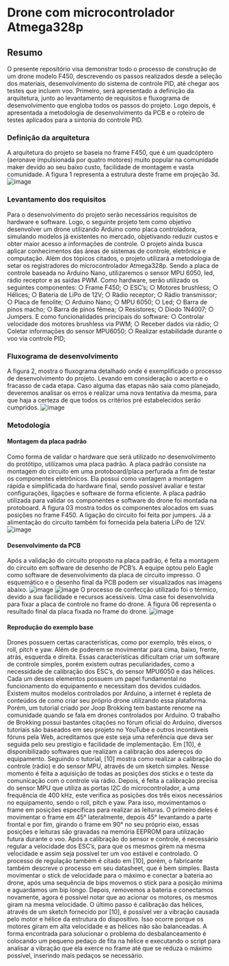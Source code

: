 # Drone com microcontrolador Atmega328p


## Resumo
  O presente repositório visa demonstrar todo o processo de construção de um drone modelo F450, descrevendo os passos realizados desde a seleção dos
materiais, desenvolvimento do sistema de controle PID, até chegar aos testes que incluem voo.
Primeiro, será apresentado a definição da arquitetura, junto ao levantamento de requisitos e fluxograma de desenvolvimento que engloba todos os passos do
projeto. Logo depois, é apresentada a metodologia de desenvolvimento da PCB e o roteiro de testes aplicados para a sintonia do controle PID.

### Definição da arquitetura
  A arquitetura do projeto se baseia no frame F450, que é um quadcóptero (aeronave impulsionada por quatro motores) muito popular na comunidade maker
devido ao seu baixo custo, facilidade de montagem e vasta comunidade. A figura 1 representa a estrutura deste frame em projeção 3d.
![image](https://user-images.githubusercontent.com/65053026/234439795-296824c8-d95c-4d8a-9b34-0ea2acc1c069.png)

### Levantamento dos requisitos
  Para o desenvolvimento do projeto serão necessários requisitos de hardware e software. Logo, o seguinte projeto tem como objetivo desenvolver um drone
utilizando Arduino como placa controladora, simulando modelos já existentes no mercado, objetivando reduzir custos e obter maior acesso a informações de
controle. O projeto ainda busca aplicar conhecimentos das áreas de sistemas de controle, eletrônica e computação.
  Além dos tópicos citados, o projeto utilizará a metodologia de setar os registradores do microcontrolador Atmega328p. Sendo a placa de controle baseada
no Arduino Nano, utilizaremos o sensor MPU 6050, led, rádio receptor e as saídas PWM.
Como hardware, serão utilizado os seguintes componentes:
○ Frame F450;
○ ESC’s;
○ Motores brushless;
○ Hélices;
○ Bateria de LiPo de 12V;
○ Rádio receptor;
○ Rádio transmissor;
○ Placa de fenolite;
○ Arduino Nano;
○ MPU 6050;
○ Led;
○ Barra de pinos macho;
○ Barra de pinos fêmea;
○ Resistores;
○ Diodo 1N4007;
○ Jumpers.
E como funcionalidades principais do software:
○ Controlar velocidade dos motores brushless via PWM;
○ Receber dados via rádio;
○ Coletar informações do sensor MPU6050;
○ Realizar estabilidade durante o voo via controle PID;

### Fluxograma de desenvolvimento
  A figura 2, mostra o fluxograma detalhado onde é exemplificado o processo de desenvolvimento do projeto. Levando em consideração o acerto e o fracasso de
cada etapa. Caso alguma das etapas não saia como planejado, deveremos analisar os erros e realizar uma nova tentativa da mesma, para que haja a certeza de que
todos os critérios pré estabelecidos serão cumpridos.
![image](https://user-images.githubusercontent.com/65053026/234439964-f0f444e3-882b-4365-a432-9fd48de26cb5.png)

### Metodologia
#### Montagem da placa padrão
  Como forma de validar o hardware que será utilizado no desenvolvimento do protótipo, utilizamos uma placa padrão. A placa padrão consiste na montagem do
circuito em uma protoboard/placa perfurada a fim de testar os componentes eletrônicos. Ela possui como vantagem a montagem rápida e simplificada do
hardware final, sendo possível avaliar e testar configurações, ligações e software de forma eficiente.
  A placa padrão utilizada para validar os componentes e software do drone foi montada na protoboard. A figura 03 mostra todos os componentes alocados em
suas posições no frame F450. A ligação do circuito foi feita por jumpers. Já a alimentação do circuito também foi fornecida pela bateria LiPo de 12V.
![image](https://user-images.githubusercontent.com/65053026/234440094-60839471-411d-478b-944f-e9474757cfa8.png)

#### Desenvolvimento da PCB
  Após a validação do circuito proposto na placa padrão, é feita a montagem do circuito em software de desenho de PCB’s. A equipe optou pelo Eagle como
software de desenvolvimento da placa de circuito impresso.
O esquemático e o desenho final da PCB podem ser visualizados nas imagens abaixo.
![image](https://user-images.githubusercontent.com/65053026/234440318-ffc7500f-9fa9-47a2-a755-5a429b1d5120.png)
![image](https://user-images.githubusercontent.com/65053026/234440338-9d431dd1-5b00-4ef4-9de7-a7d474ee9620.png)
  O processo de confecção utilizado foi o térmico, devido a sua facilidade e recursos acessíveis. Uma case foi desenvolvida para fixar a placa de controle no
frame do drone. A figura 06 representa o resultado final da placa fixada no frame do drone.
![image](https://user-images.githubusercontent.com/65053026/234440425-a8b72427-494f-4778-8646-734d012cafdb.png)

#### Reprodução do exemplo base
  Drones possuem certas características, como por exemplo, três eixos, o roll, pitch e yaw. Além de poderem se movimentar para cima, baixo, frente, atrás,
esquerda e direita. Essas características dificultam criar um software de controle simples, porém existem outras peculiaridades, como a necessidade de calibração
dos ESC’s, do sensor MPU6050 e das hélices. Cada um desses elementos possuem um papel fundamental no funcionamento do equipamento e necessitam dos devidos cuidados.
  Existem muitos modelos controlados por Arduino, a internet é repleta de conteúdos de como criar seu próprio drone utilizando essa plataforma. Porém, um
tutorial criado por Joop Brokking tem bastante renome na comunidade quando se fala em drones controlados por Arduino. O trabalho de Brokking possui bastantes
citações no fórum oficial do Arduino, diversos tutoriais são baseados em seu projeto no YouTube e outros incontáveis fóruns pela Web, acreditamos que este seja uma
referência que deva ser seguida pelo seu prestígio e facilidade de implementação.
  Em [10], é disponibilizado softwares que realizam a calibração dos adereços do equipamento. Seguindo o tutorial, [10] mostra como realizar a calibração do
controle (rádio) e do sensor MPU, através de um sketch simples. Nesse momento é feita a aquisição de todas as posições dos sticks e o teste da comunicação com o
controle via rádio. Depois, é feita a calibração precisa do sensor MPU que utiliza as portas I2C do microcontrolador, a uma frequência de 400 kHz, este verifica as
posições dos três eixos necessários no equipamento, sendo o roll, pitch e yaw. Para isso, movimentamos o frame em posições específicas para realizar as leituras. O
primeiro deles é movimentar o frame em 45° lateralmente, depois 45° levantando a parte frontal e por fim, girando o frame em 90° no seu próprio eixo, essas posições e
leituras são gravadas na memória EEPROM para utilização futura durante o voo.
  Após a calibração do sensor e controle, é necessário regular a velocidade dos ESC’s, para que os mesmos girem na mesma velocidade e assim seja possível
ter um voo estável e controlado. O processo de regulação também é citado em [10], porém, o fabricante também descreve o processo em seu datasheet, que é bem
simples. Basta movimentar o stick de velocidade para o máximo e conectar a bateria ao drone, após uma sequência de bips movemos o stick para a posição mínima e
aguardamos um bip longo. Depois, removemos a bateria e conectamos novamente, agora é possível notar que ao acionar os motores, os mesmos giram na mesma
velocidade.
  O último passo é calibração das hélices, através de um sketch fornecido por [10], é possível ver a vibração causada pelo motor e hélice da estrutura do
dispositivo. Isso ocorre porque os motores giram em alta velocidade e as hélices não são balanceadas. A forma encontrada para solucionar o problema do
desbalanceamento é colocando um pequeno pedaço de fita na hélice e executando o script para analisar a vibração que ela exerce no frame até que se reduza o
máximo possível, inserindo mais pedaços se necessário.

